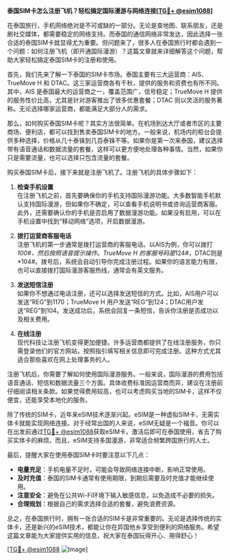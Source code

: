 **泰国SIM卡怎么注册飞机？轻松搞定国际漫游与网络连接[[TG💪+ @esim1088](https://t.me/s/esim1088)]**

在泰国旅行，手机网络绝对是不可或缺的一部分。无论是查地图、联系朋友，还是刷社交媒体，都需要稳定的网络支持。而泰国的通信网络非常发达，因此选择一张合适的泰国SIM卡就显得尤为重要。但问题来了，很多人在泰国旅行时都会遇到一个问题：如何注册飞机（即开通国际漫游）？这篇文章就来详细解答这个问题，帮助大家轻松搞定泰国SIM卡的注册和使用。

首先，我们先来了解一下泰国的SIM卡市场。泰国主要有三大运营商：AIS、TrueMove H 和 DTAC。这三家运营商各有千秋，提供的服务和资费也有所不同。其中，AIS 是泰国最大的运营商之一，覆盖范围广，信号稳定；TrueMove H 提供的服务性价比高，尤其是针对游客推出了很多优惠套餐；DTAC 则以灵活的服务著称。无论选择哪家运营商，都能满足大部分人的需求。

那么，如何购买泰国SIM卡呢？其实方法很简单。在机场到达大厅或者市区的主要商场、便利店，都可以找到售卖泰国SIM卡的地方。一般来说，机场内的柜台会提供多种选择，价格从几十泰铢到几百泰铢不等。如果你是第一次来泰国，建议选择带有语音通话和数据流量的套餐，这样可以更方便地处理各种事情。当然，如果你只是需要流量，也可以选择只包含流量的套餐。

购买泰国SIM卡后，接下来就是注册飞机了。注册飞机的具体步骤如下：

1. **检查手机设置**  
   在注册飞机之前，首先要确保你的手机支持国际漫游功能。大多数智能手机默认支持国际漫游，但如果你不确定，可以查看手机说明书或咨询运营商客服。此外，还需要确认你的手机是否启用了数据漫游功能。如果没有启用，可以在手机设置中找到“移动网络”选项，开启数据漫游。

2. **拨打运营商客服电话**  
   注册飞机的第一步通常是拨打运营商的客服电话。以AIS为例，你可以拨打*100#，然后按照语音提示操作。TrueMove H 的客服号码是*124#，DTAC则是*104#。拨号后，系统会自动引导你完成注册过程。如果你的语言能力有限，也可以直接拨打国际漫游客服热线，通常会有英文服务。

3. **发送短信注册**  
   如果你不想通过电话注册，还可以选择发送短信的方式。比如，AIS用户可以发送“REG”到1170；TrueMove H 用户发送“REG”到124；DTAC用户发送“REG”到104。发送成功后，系统会回复一条短信，告诉你注册是否成功以及相关费用。

4. **在线注册**  
   现代科技让注册飞机变得更加便捷。许多运营商都提供了在线注册服务，你只需登录他们的官方网站，按照指引填写相关信息即可完成注册。这种方式尤其适合那些喜欢在网上处理事务的人。

注册飞机后，你需要了解如何使用国际漫游服务。一般来说，国际漫游的费用包括语音通话、短信和数据流量三个方面。具体收费标准因运营商而异，建议在注册前仔细阅读相关条款。如果觉得费用较高，也可以考虑购买当地的SIM卡，这样不仅便宜，还能享受本地化的服务。

除了传统的SIM卡，近年来eSIM技术逐渐兴起。eSIM是一种虚拟SIM卡，无需实体卡就能实现网络连接。对于经常出国的人来说，eSIM无疑是一个福音。你可以在出发前通过[TG💪+ @esim1088](https://t.me/s/esim1088)获取eSIM卡，激活后即可在泰国使用，省去了购买实体卡的麻烦。而且，eSIM支持多国漫游，非常适合频繁跨国旅行的人士。

最后，提醒大家在使用泰国SIM卡时要注意以下几点：
- **电量充足**：手机电量不足时，可能会导致网络连接中断，影响正常使用。
- **及时充值**：泰国的SIM卡通常有使用期限，到期后需要及时充值才能继续使用。
- **注意安全**：避免在公共Wi-Fi环境下输入敏感信息，以免造成不必要的损失。
- **合理规划**：根据自己的需求选择合适的套餐，避免浪费资源。

总之，在泰国旅行时，拥有一张合适的SIM卡是非常重要的。无论是选择传统的实体卡，还是新兴的eSIM技术，都能让你在异国他乡享受到便利的网络服务。希望这篇文章能为大家提供实用的信息，祝大家在泰国玩得开心、用得舒心！  

[[TG💪+ @esim1088](https://t.me/s/esim1088) ![Image](https://i.postimg.cc/4NQfJmqS/Snipaste-2025-05-13-00-14-12.png)]